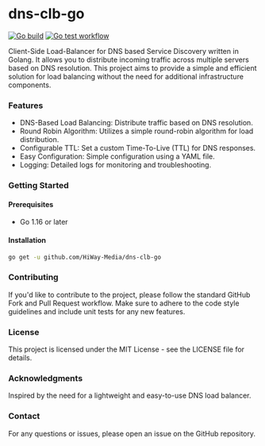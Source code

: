 # dns-clb-go
[![Go build](https://github.com/HiWay-Media/dns-clb-go/actions/workflows/go-build.yml/badge.svg)](https://github.com/HiWay-Media/dns-clb-go/actions/workflows/go-build.yml)
[![Go test workflow](https://github.com/HiWay-Media/dns-clb-go/actions/workflows/go-test.yml/badge.svg)](https://github.com/HiWay-Media/dns-clb-go/actions/workflows/go-test.yml)


Client-Side Load-Balancer for DNS based Service Discovery written in Golang. It allows you to distribute incoming traffic across multiple servers based on DNS resolution. This project aims to provide a simple and efficient solution for load balancing without the need for additional infrastructure components.

### Features 

- DNS-Based Load Balancing: Distribute traffic based on DNS resolution.
- Round Robin Algorithm: Utilizes a simple round-robin algorithm for load distribution.
- Configurable TTL: Set a custom Time-To-Live (TTL) for DNS responses.
- Easy Configuration: Simple configuration using a YAML file.
- Logging: Detailed logs for monitoring and troubleshooting.

### Getting Started

#### Prerequisites
- Go 1.16 or later

#### Installation

```bash
go get -u github.com/HiWay-Media/dns-clb-go
```

### Contributing
If you'd like to contribute to the project, please follow the standard GitHub Fork and Pull Request workflow. Make sure to adhere to the code style guidelines and include unit tests for any new features.

### License
This project is licensed under the MIT License - see the LICENSE file for details.

### Acknowledgments
Inspired by the need for a lightweight and easy-to-use DNS load balancer.

### Contact
For any questions or issues, please open an issue on the GitHub repository.

